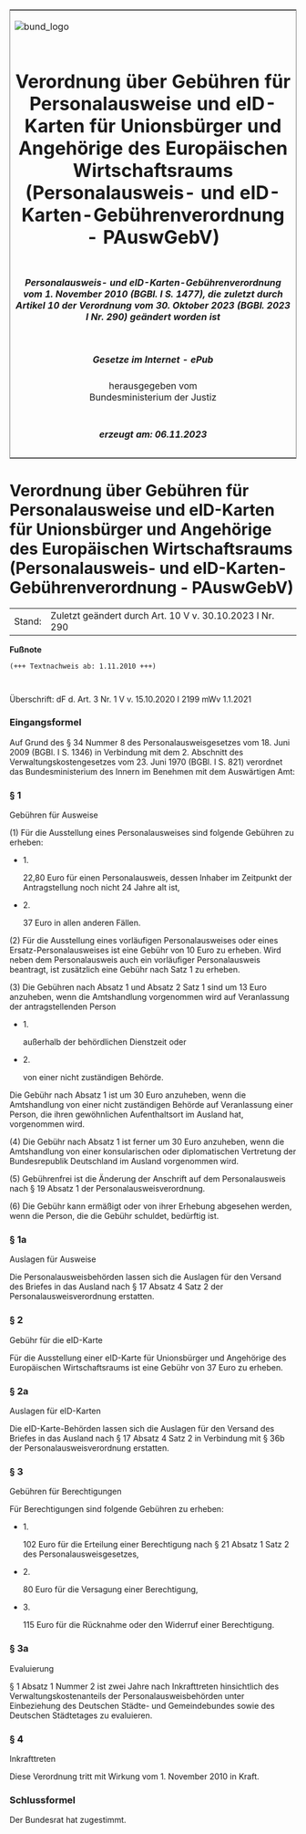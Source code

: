 <span id="DECKBLATT.html"></span>

<table border="0" frame="border" width="100%">

<tr valign="top">

<td align="left">

![bund\_logo](BfJ_2021_Web_de_de.gif)

</td>

<td align="right">

 

</td>

</tr>

<tr align="center" valign="middle">

<td colspan="2">

# Verordnung über Gebühren für Personalausweise und eID-Karten für Unionsbürger und Angehörige des Europäischen Wirtschaftsraums (Personalausweis- und eID-Karten-Gebührenverordnung - PAuswGebV)

</td>

</tr>

<tr align="center" valign="middle">

<td colspan="2">

##### Personalausweis- und eID-Karten-Gebührenverordnung vom 1. November 2010 (BGBl. I S. 1477), die zuletzt durch Artikel 10 der Verordnung vom 30. Oktober 2023 (BGBl. 2023 I Nr. 290) geändert worden ist

</td>

</tr>

<tr align="center" valign="middle">

<td colspan="2">

  
  

##### Gesetze im Internet - ePub  
  
herausgegeben vom  
Bundesministerium der Justiz

</td>

</tr>

<tr align="center" valign="bottom">

<td colspan="2">

  
  

##### erzeugt am: 06.11.2023

</td>

</tr>

</table>

<span id="BJNR147700010.html"></span>

# Verordnung über Gebühren für Personalausweise und eID-Karten für Unionsbürger und Angehörige des Europäischen Wirtschaftsraums (Personalausweis- und eID-Karten-Gebührenverordnung - PAuswGebV)

<div>

<div class="jnhtml">

|        |                                                          |
| ------ | -------------------------------------------------------- |
| Stand: | Zuletzt geändert durch Art. 10 V v. 30.10.2023 I Nr. 290 |

</div>

</div>

<div>

  
**Fußnote**

<div class="jnhtml">

<div>

<div class="jurAbsatz">

  

``` 
(+++ Textnachweis ab: 1.11.2010 +++)

 
```

  
Überschrift: dF d. Art. 3 Nr. 1 V v. 15.10.2020 I 2199 mWv 1.1.2021

</div>

</div>

</div>

</div>

<span id="BJNR147700010BJNE000100000.html"></span>

### Eingangsformel  

<div>

<div class="jnhtml">

<div>

<div class="jurAbsatz">

Auf Grund des § 34 Nummer 8 des Personalausweisgesetzes vom 18. Juni
2009 (BGBl. I S. 1346) in Verbindung mit dem 2. Abschnitt des
Verwaltungskostengesetzes vom 23. Juni 1970 (BGBl. I S. 821) verordnet
das Bundesministerium des Innern im Benehmen mit dem Auswärtigen Amt:

</div>

</div>

</div>

</div>

<span id="BJNR147700010BJNE000203360.html"></span>

### § 1  
Gebühren für Ausweise

<div>

<div class="jnhtml">

<div>

<div class="jurAbsatz">

(1) Für die Ausstellung eines Personalausweises sind folgende Gebühren
zu erheben:

  - 1\.
    
    <div style="">
    
    22,80 Euro für einen Personalausweis, dessen Inhaber im Zeitpunkt
    der Antragstellung noch nicht 24 Jahre alt ist,
    
    </div>

  - 2\.
    
    <div style="">
    
    37 Euro in allen anderen Fällen.
    
    </div>

</div>

<div class="jurAbsatz">

(2) Für die Ausstellung eines vorläufigen Personalausweises oder eines
Ersatz-Personalausweises ist eine Gebühr von 10 Euro zu erheben. Wird
neben dem Personalausweis auch ein vorläufiger Personalausweis
beantragt, ist zusätzlich eine Gebühr nach Satz 1 zu erheben.

</div>

<div class="jurAbsatz">

(3) Die Gebühren nach Absatz 1 und Absatz 2 Satz 1 sind um 13 Euro
anzuheben, wenn die Amtshandlung vorgenommen wird auf Veranlassung der
antragstellenden Person

  - 1\.
    
    <div style="">
    
    außerhalb der behördlichen Dienstzeit oder
    
    </div>

  - 2\.
    
    <div style="">
    
    von einer nicht zuständigen Behörde.
    
    </div>

Die Gebühr nach Absatz 1 ist um 30 Euro anzuheben, wenn die Amtshandlung
von einer nicht zuständigen Behörde auf Veranlassung einer Person, die
ihren gewöhnlichen Aufenthaltsort im Ausland hat, vorgenommen wird.

</div>

<div class="jurAbsatz">

(4) Die Gebühr nach Absatz 1 ist ferner um 30 Euro anzuheben, wenn die
Amtshandlung von einer konsularischen oder diplomatischen Vertretung der
Bundesrepublik Deutschland im Ausland vorgenommen wird.

</div>

<div class="jurAbsatz">

(5) Gebührenfrei ist die Änderung der Anschrift auf dem Personalausweis
nach § 19 Absatz 1 der Personalausweisverordnung.

</div>

<div class="jurAbsatz">

(6) Die Gebühr kann ermäßigt oder von ihrer Erhebung abgesehen werden,
wenn die Person, die die Gebühr schuldet, bedürftig ist.

</div>

</div>

</div>

</div>

<span id="BJNR147700010BJNE000801360.html"></span>

### § 1a  
Auslagen für Ausweise

<div>

<div class="jnhtml">

<div>

<div class="jurAbsatz">

Die Personalausweisbehörden lassen sich die Auslagen für den Versand des
Briefes in das Ausland nach § 17 Absatz 4 Satz 2 der
Personalausweisverordnung erstatten.

</div>

</div>

</div>

</div>

<span id="BJNR147700010BJNE000302360.html"></span>

### § 2  
Gebühr für die eID-Karte

<div>

<div class="jnhtml">

<div>

<div class="jurAbsatz">

Für die Ausstellung einer eID-Karte für Unionsbürger und Angehörige des
Europäischen Wirtschaftsraums ist eine Gebühr von 37 Euro zu erheben.

</div>

</div>

</div>

</div>

<span id="BJNR147700010BJNE000900360.html"></span>

### § 2a  
Auslagen für eID-Karten

<div>

<div class="jnhtml">

<div>

<div class="jurAbsatz">

Die eID-Karte-Behörden lassen sich die Auslagen für den Versand des
Briefes in das Ausland nach § 17 Absatz 4 Satz 2 in Verbindung mit § 36b
der Personalausweisverordnung erstatten.

</div>

</div>

</div>

</div>

<span id="BJNR147700010BJNE000400000.html"></span>

### § 3  
Gebühren für Berechtigungen

<div>

<div class="jnhtml">

<div>

<div class="jurAbsatz">

Für Berechtigungen sind folgende Gebühren zu erheben:

  - 1\.
    
    <div>
    
    102 Euro für die Erteilung einer Berechtigung nach § 21 Absatz 1
    Satz 2 des Personalausweisgesetzes,
    
    </div>

  - 2\.
    
    <div>
    
    80 Euro für die Versagung einer Berechtigung,
    
    </div>

  - 3\.
    
    <div>
    
    115 Euro für die Rücknahme oder den Widerruf einer Berechtigung.
    
    </div>

</div>

</div>

</div>

</div>

<span id="BJNR147700010BJNE000500000.html"></span>

### § 3a  
Evaluierung

<div>

<div class="jnhtml">

<div>

<div class="jurAbsatz">

§ 1 Absatz 1 Nummer 2 ist zwei Jahre nach Inkrafttreten hinsichtlich des
Verwaltungskostenanteils der Personalausweisbehörden unter Einbeziehung
des Deutschen Städte- und Gemeindebundes sowie des Deutschen Städtetages
zu evaluieren.

</div>

</div>

</div>

</div>

<span id="BJNR147700010BJNE000600000.html"></span>

### § 4  
Inkrafttreten

<div>

<div class="jnhtml">

<div>

<div class="jurAbsatz">

Diese Verordnung tritt mit Wirkung vom 1. November 2010 in Kraft.

</div>

</div>

</div>

</div>

<span id="BJNR147700010BJNE000700000.html"></span>

### Schlussformel  

<div>

<div class="jnhtml">

<div>

<div class="jurAbsatz">

Der Bundesrat hat zugestimmt.

</div>

</div>

</div>

</div>
